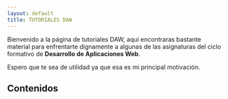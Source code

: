 ```yaml
---
layout: default
title: TUTORIALES DAW
---
```


Bienvenido a la página de tutoriales DAW, aquí encontraras bastante material para enfrentarte dignamente a algunas de las asignaturas del ciclo formativo de **Desarrollo de Aplicaciones Web**.

Espero que te sea de utilidad ya que esa es mi principal motivación.

## Contenidos


 



